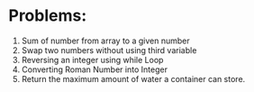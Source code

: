 # Problems:

1. Sum of number from array to a given number 
2. Swap two numbers without using third variable
3. Reversing an integer using while Loop
4. Converting Roman Number into Integer
5. Return the maximum amount of water a container can store.